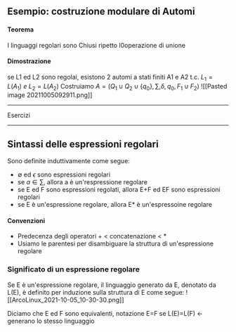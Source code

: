 ## Esempio: costruzione modulare di Automi
#### Teorema
I linguaggi regolari sono Chiusi ripetto l0operazione di unione
#### Dimostrazione
se L1 ed L2 sono regolai, esistono 2 automi a stati finiti A1 e A2 t.c. $L_1 = L(A_1)\ e\ L_2=L(A_2)$
Costruiamo $A=(Q_1 \cup Q_2 \cup \{q_0\}, \sum, \delta, q_0,F_1 \cup F_2)$
![[Pasted image 20211005092911.png]]

---
Esercizi

---

## Sintassi delle espressioni regolari
Sono definite induttivamente come segue:
- $\emptyset$ ed $\epsilon$ sono espressioni regolari
- se $a \in \sum$, allora a è un'respressione regolare
- se E ed F sono espressioni regolati, allora E+F ed EF sono espressioni regolari
- se E è un'espressione regolare, allora E* è un'espressoine regolare

#### Convenzioni
- Predecenza degli operatori + < concatenazione < \*
- Usiamo le parentesi per disambiguare la struttura di un'espressione regolare

### Significato di un espressione regolare
Se E è un'espressione regolare, il linguaggio generato da E, denotato da L(E), è definito per induzione sulla struttura di E come segue:
![[ArcoLinux_2021-10-05_10-30-30.png]]

Diciamo che E ed F sono equivalenti, notazione E=F se L(E)=L(F) <- generano lo stesso linguaggio 
